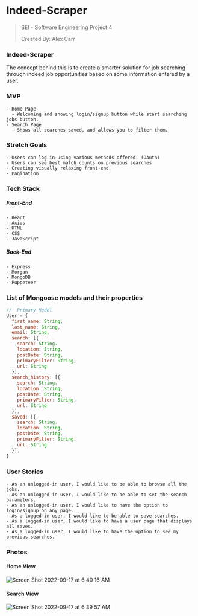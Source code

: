 # Indeed-Scraper
  > SEI - Software Engineering Project 4
  > 
  > Created By: Alex Carr

### Indeed-Scraper
  The concept behind this is to create a smarter solution for job searching through indeed job opportunities based on some information entered by a user. 
  
  
### MVP
    - Home Page
      - Welcoming and showing login/signup button while start searching jobs button.
    - Search Page
      - Shows all searches saved, and allows you to filter them.


### Stretch Goals
    - Users can log in using various methods offered. (OAuth)
    - Users can see best match counts on previous searches
    - Creating visually relaxing front-end
    - Pagination

### Tech Stack

##### Front-End
    - React
    - Axios
    - HTML
    - CSS
    - JavaScript
    
##### Back-End
    - Express
    - Morgan
    - MongoDB
    - Puppeteer


### List of Mongoose models and their properties
```js
//  Primary Model
User = {
  first_name: String,
  last_name: String,
  email: String,
  search: [{
    search: String.
    location: String,
    postDate: String,
    primaryFilter: String,
    url: String
  }],
  search_history: [{
    search: String.
    location: String,
    postDate: String,
    primaryFilter: String,
    url: String
  }],
  saved: [{
    search: String.
    location: String,
    postDate: String,
    primaryFilter: String,
    url: String
  }],
}
```


### User Stories
    - As an unlogged-in user, I would like to be able to browse all the jobs.
    - As an unlogged-in user, I would like to be able to set the search parameters.
    - As an unlogged-in user, I would like to have the option to login/signup on any page.
    - As a logged-in user, I would like to be able to save searches.
    - As a logged-in user, I would like to have a user page that displays all saves.
    - As a logged-in user, I would like to have the option to see my previous searches.


### Photos

#### Home View
![Screen Shot 2022-09-17 at 6 40 16 AM](https://user-images.githubusercontent.com/102195632/190859927-20d79f92-896e-4681-812d-27d2feff605a.png)


#### Search View
![Screen Shot 2022-09-17 at 6 39 57 AM](https://user-images.githubusercontent.com/102195632/190859930-aa63ee31-3704-43aa-a89c-9f09c3203c8c.png)


  
